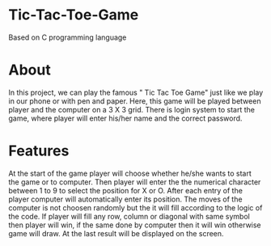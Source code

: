 # Tic-Tac-Toe-Game
Based on C programming language 

# About 
In this project, we can play the famous " Tic Tac Toe Game" just like we play in our phone or with pen and paper. Here, this game will be played between player and the computer on a 3 X 3 grid.
There is login system to start the game, where player will enter his/her name and the correct password.

# Features
At the start of the game player will choose whether he/she wants to start the game or to computer. Then player will enter the the numerical character between 1 to 9 to select the position for X or O. After each entry of the player computer will automatically enter its position. The moves of the computer is not choosen randomly but the it will fill according to the logic of the code.
If player will fill any row, column or diagonal with same symbol then player will win, if the same done by computer then it will win otherwise game will draw.
At the last result will be displayed on the screen.

